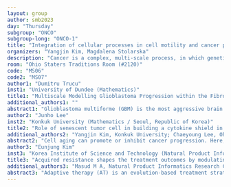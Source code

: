```yaml
---
layout: group
author: smb2023
day: "Thursday"
subgroup: "ONCO"
subgroup-long: "ONCO-1"
title: "Integration of cellular processes in cell motility and cancer progression"
organizers: "Yangjin Kim, Magdalena Stolarska"
description: "Cancer is a complex, multi-scale process, in which genetic mutations occurring at a sub-cellular level manifest themselves as functional changes at the cellular and tissue scale. Both the immediate microenvironment (cell-cell or cell-matrix interactions) and the extended microenvironment (e.g. vascular bed, stromal cells) are considered major players in tumour progression as well as suppression. The microenvironment is known to control tumour growth and cancer cell invasion to surrounding stromal tissue. Therefore, a thorough understanding of the interaction of individual cells with the microenvironment would provide a foundation to generate new strategies in cancer treatments. In particular, understanding the effect of the microenvironment on the signal transduction pathways of individual cells can improve cancer therapies by allowing one to target the specific biochemical pathways that are associated with the disease. Therefore, the main aim of this session is to discuss current stages and challenges in modelling tumour growth and the development of therapeutic strategies. Specific goals of the session include: (i) analyzing both computational and analytical solutions to mathematical models of tumor growth and its mechanical and biochemical interaction with the microenvironment, (ii) improving our biochemical/biomechanical understanding of fundamental mechanism of cellular movement in the context of cancer progression, and (iii) suggesting possible laboratory experiments that allow us to better understand cellular processes and lead to the design of platforms for clinical diagnosis. The development of mathematical models and their analysis and simulation allows us to shed light on our understanding of tumour growth in the host tissue environment and on the biochemical and biomechanical interactions between players in cancer progression."
room: "Ohio Staters Traditions Room (#2120)"
code: "MS06"
code2: "MS07"
author1: "Dumitru Trucu"
inst1: "University of Dundee (Mathematics)"
title1: "Multiscale Modelling Glioblastoma Progression within the Fibrous Brain Tissue"
additional_authors1: ""
abstract1: "Glioblastoma multiforme (GBM) is the most aggressive brain tumour, with patients having poor survival prospects despite recent surgery, radiotherapy and chemotherapy advancements. A central role in the development and spread of GBM within the brain is played by the collective cancer cell migration within the fibrous brain environment. This talk aims to explore this key invasion aspect through a novel non-local multiscale moving boundary modelling framework that takes into account the intrinsic link between overall macroscale tumour dynamics and both the microscale proteolytic activity at the invasive edge as well as the crucial bulk microdynamics of cancer cell-fibres interactions. T1 weighted and DTI scans are used as initial conditions for our model as well as to parametrize the diffusion tensor. Numerical results will illustrate clinically relevant GBM development patterns."
author2: "Junho Lee"
inst2: "Konkuk University (Mathematics / Seoul, Republic of Korea)"
title2: "Role of senescent tumor cell in building a cytokine shield in tumor microenvironment: mathematical models"
additional_authors2: "Yangjin Kim, Konkuk University; Chaeyoung Lee, Ohio State University; Sean Lawler, Brown Cancer Center;"
abstract2: "Cell aging can promote or inhibit cancer progression. Here, it was shown that the proportion of senescent tumor cells (STCs) in colorectal cancer (CRC) supported cancer growth by inhibiting intratumoral infiltration of CD8+ T cells. It has been found that the expression of C-X-C motif chemokines ligand 12 (CXCL12) and colony stimulating factor 1 (CSF1) in senescent tumor cells is increased, and senescent tumor cells secrete high concentrations of CXCL12 to spread chemokine shields. This inhibits the infiltration of CD8+T cells into tumor by causing loss of CXCR4 in T cells and interfering with directional movement. In this study, we investigate the mutual interactions between the CD8+ T cells and the STCs that prevent T cell invasion by developing a mathematical model that involves taxis-reaction-diffusion equations for the critical components in the interaction. We apply the mathematical model to a Boyden invasion assay used in the experiments to demonstrate that the over-expressed CXCL12 can prevent T cell infiltration into tumor. Moreover, we consider tumor-immune dynamics by a hybrid approach, we investigate the fundamental mechanism of STC-mediated cytokine shield and the impact on the migration patterning of T cells. We show that the model can both reproduce the major experimental observation on T cell infiltration and make several important predictions to guide future experiments with the goal of the development of new anti-tumor strategies."
author3: "Eunjung Kim"
inst3: "Korea Institute of Science and Technology (Natural Product Informatics)"
title3: "Acquired resistance shapes the treatment outcomes by modulating the distribution of resistance"
additional_authors3: "Masud M A, Natural Product Informatics Research Center, Korea Institute of Science and Technology, Gangneung, Republic of Korea; Jae-Young Kim, Graduate School of Analytical Science and Technology, Chungnam National University, Daejeon, Republic of Korea"
abstract3: "Adaptive therapy (AT) is an evolution-based treatment strategy that exploits cell-cell competition. Acquired resistance can change the competitive nature of cancer cells in a tumor, impacting AT outcomes. We aimed to determine if adaptive therapy can still be effective with cells acquiring resistance. We developed an agent-based model for spatial tumor growth considering three different types of acquired resistance: random genetic mutations during cell division, drug-induced reversible (plastic) phenotypic changes, and drug-induced irreversible phenotypic changes. These three resistance mechanisms lead to different spatial distributions of resistant cells. To quantify the spatial distribution, we propose an extension of Ripley's K-function, Sampled Ripley's K-function (SRKF), which calculates the non-randomness of the resistance distribution over the tumor domain. This model predicts that the emergent spatial distribution of resistance can determine the time to progression under both adaptive and continuous therapy (CT). Notably, a high rate of random genetic mutations leads to quicker progression under AT than CT due to the emergence of many small clumps of resistant cells. Drug-induced phenotypic changes accelerate tumor progression irrespective of the treatment strategy. Low-rate switching to a sensitive state reduces the benefits of AT compared to CT. Furthermore, we also demonstrated that drug-induced resistance necessitates aggressive treatment under CT, regardless of the presence of cancer-associated fibroblasts. However, there is an optimal dose that can most effectively delay tumor relapse under AT by suppressing resistance. In conclusion, this study demonstrates that diverse resistance mechanisms can shape the distribution of resistance and thus determine the efficacy of adaptive therapy."
---
```

